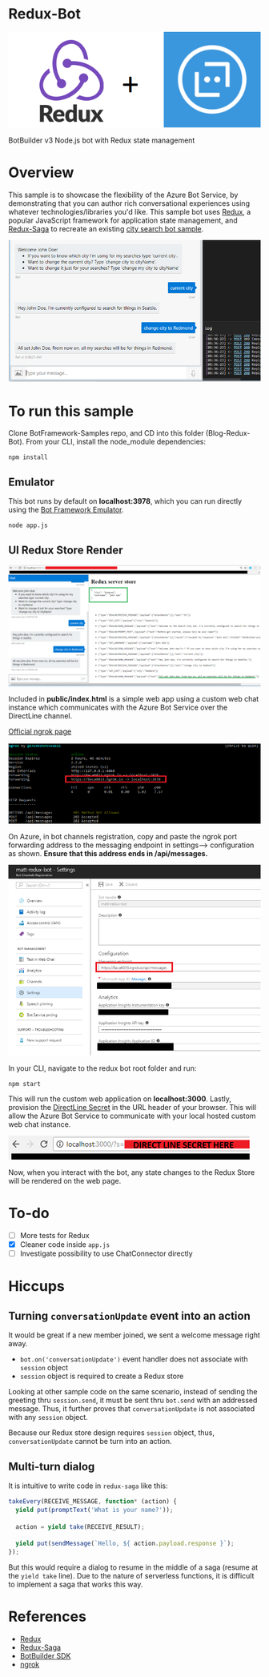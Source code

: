 # Redux-Bot
![redux-abs-logo][redux-abs-logo]

BotBuilder v3 Node.js bot with Redux state management

# Overview

This sample is to showcase the flexibility of the Azure Bot Service, by demonstrating that you can author rich conversational experiences using whatever technologies/libraries you'd like. This sample bot uses [Redux](https://redux.js.org/), a popular JavaScript framework for application state management, and [Redux-Saga](https://redux-saga.js.org/) to recreate an existing [city search bot sample](https://github.com/Microsoft/BotBuilder-Samples/tree/master/Node/core-CustomState). 

![city-search-bot][city-search-bot]

# To run this sample

Clone BotFramework-Samples repo, and CD into this folder (Blog-Redux-Bot). From your CLI, install the node_module dependencies:

```
npm install
```

## Emulator

This bot runs by default on **localhost:3978**, which you can run directly using the [Bot Framework Emulator](https://github.com/Microsoft/BotFramework-Emulator).

```
node app.js 
```

## UI Redux Store Render

![ui-state][ui-state]

Included in **public/index.html** is a simple web app using a custom web chat instance which communicates with the Azure Bot Service over the DirectLine channel.  

[Official ngrok page](https://ngrok.com/)

![ngrok][ngrok]

On Azure, in bot channels registration, copy and paste the ngrok port forwarding address to the messaging endpoint in settings--> configuration as shown. **Ensure that this address ends in /api/messages.**

![channel-reg][channel-registration]

In your CLI, navigate to the redux bot root folder and run:

```
npm start
```

This will run the custom web application on **localhost:3000**.
Lastly, provision the [DirectLine Secret](https://docs.microsoft.com/en-us/azure/bot-service/bot-service-channel-connect-directline) in the URL header of your browser. This will allow the Azure Bot Service to communicate with your local hosted custom web chat instance.  

![dl-secret][dl-secret]

Now, when you interact with the bot, any state changes to the Redux Store will be rendered on the web page. 


# To-do

* [ ] More tests for Redux
* [X] Cleaner code inside `app.js`
* [ ] Investigate possibility to use ChatConnector directly

# Hiccups

## Turning `conversationUpdate` event into an action

It would be great if a new member joined, we sent a welcome message right away.

* `bot.on('conversationUpdate')` event handler does not associate with `session` object
* `session` object is required to create a Redux store

Looking at other sample code on the same scenario, instead of sending the greeting thru `session.send`, it must be sent thru `bot.send` with an addressed message. Thus, it further proves that `conversationUpdate` is not associated with any `session` object.

Because our Redux store design requires `session` object, thus, `conversationUpdate` cannot be turn into an action.

## Multi-turn dialog

It is intuitive to write code in `redux-saga` like this:

```js
takeEvery(RECEIVE_MESSAGE, function* (action) {
  yield put(promptText('What is your name?'));

  action = yield take(RECEIVE_RESULT);

  yield put(sendMessage(`Hello, ${ action.payload.response }`);
});
```

But this would require a dialog to resume in the middle of a saga (resume at the `yield take` line). Due to the nature of serverless functions, it is difficult to implement a saga that works this way.

# References
* [Redux](https://github.com/reactjs/redux)
* [Redux-Saga](https://github.com/redux-saga/redux-saga)
* [BotBuilder SDK](https://github.com/Microsoft/BotBuilder)
* [ngrok](https://ngrok.com/)

[redux-abs-logo]: ../../images/redux-abs-logo.png
[ngrok]: ../../images/ngrok-forward.png
[city-search-bot]: ../../images/redux-bot-02.png
[channel-registration]: ../../images/bot-channels-ngrok.png
[bot-webchat]: ../../images/redux-bot-01.png
[ui-state]: ../../images/redux-store-02.png
[dl-secret]: ../../images/direct-line-secret-url.png